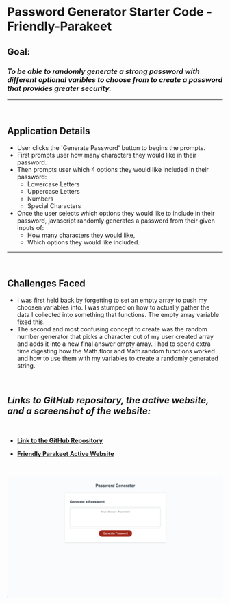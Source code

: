# Password Generator Starter Code - Friendly-Parakeet

## **Goal:**
### *To be able to randomly generate a strong password with different optional varibles to choose from to create a password that provides greater security.*

___

<br>

## Application Details
- User clicks the 'Generate Password' button to begins the prompts.
- First prompts user how many characters they would like in their password.
- Then prompts user which 4 options they would like included in their password:
    - Lowercase Letters
    - Uppercase Letters
    - Numbers
    - Special Characters
- Once the user selects which options they would like to include in their password, javascript randomly generates a password from their given inputs of:
    - How many characters they would like,
    - Which options they would like included.

___

<br>

## Challenges Faced

- I was first held back by forgetting to set an empty array to push my choosen variables into. I was stumped on how to actually gather the data I collected into something that functions. The empty array variable fixed this.
- The second and most confusing concept to create was the random number generator that picks a character out of my user created array and adds it into a new final answer empty array. I had to spend extra time digesting how the Math.floor and Math.random functions worked and how to use them with my variables to create a randomly generated string.

<br>

## *Links to GitHub repository, the active website, and a screenshot of the website:*

<br>

- **[Link to the GitHub Repository](https://github.com/Doctor-Worm/Friendly-Parakeet)**

- **[Friendly Parakeet Active Website](https://doctor-worm.github.io/Friendly-Parakeet/)**

<br>

![Website Screenshot](/Images/Password%20Generator%20Screenshot.png)